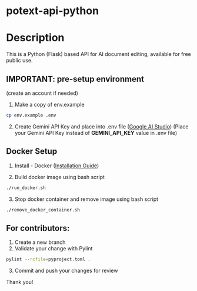 # potext-api-python
# Description
This is a Python (Flask) based API for AI document editing, available for free public use.

## IMPORTANT: pre-setup environment 
(create an account if needed)
1. Make a copy of env.example
```bash
cp env.example .env
```
2. Create Gemini API Key and place into .env file ([Google AI Studio](https://aistudio.google.com/app/apikey))
(Place your Gemini API Key instead of __GEMINI_API_KEY__ value in .env file)


## Docker Setup
1. Install - Docker ([Installation Guide](https://docs.docker.com/engine/install/))

2. Build docker image using bash script
```bash
./run_docker.sh
```

3. Stop docker container and remove image using bash script
```bash
./remove_docker_container.sh
```

## For contributors:
1. Create a new branch
2. Validate your change with Pylint
```bash
pylint --rcfile=pyproject.toml .
```
3. Commit and push your changes for review

Thank you!